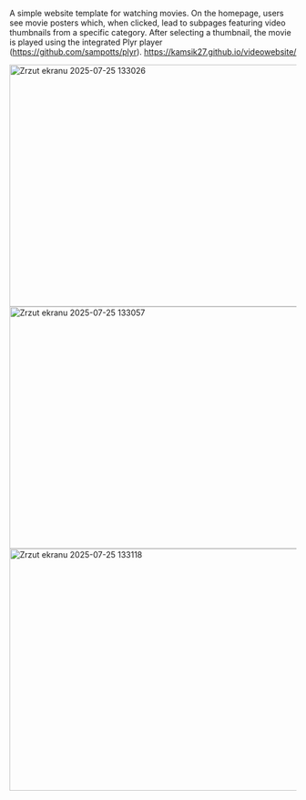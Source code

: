 A simple website template for watching movies. On the homepage, users see movie posters which, when clicked, lead to subpages featuring video thumbnails from a specific category. After selecting a thumbnail, the movie is played using the integrated Plyr player (https://github.com/sampotts/plyr).
https://kamsik27.github.io/videowebsite/

<img width="950" height="425" alt="Zrzut ekranu 2025-07-25 133026" src="https://github.com/user-attachments/assets/2b098634-4570-4323-9d05-e39c98082d60" />

<img width="950" height="425" alt="Zrzut ekranu 2025-07-25 133057" src="https://github.com/user-attachments/assets/82b52eb8-d27b-41df-a611-6b303d52836d" />

<img width="950" height="425" alt="Zrzut ekranu 2025-07-25 133118" src="https://github.com/user-attachments/assets/e29caf6c-017c-450d-8952-6ff51eb695f1" />
